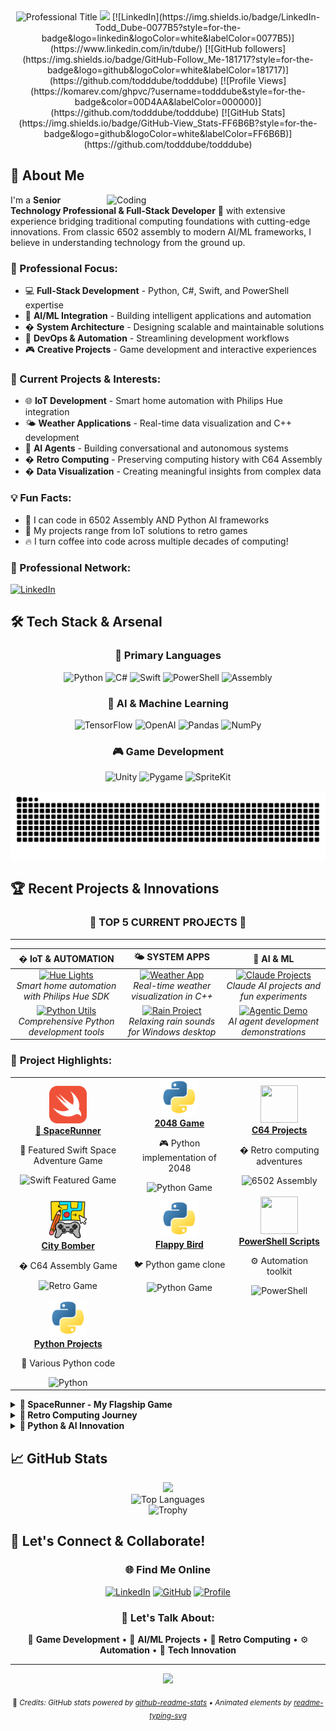 <div align="center">

  <img src="https://readme-typing-svg.demolab.com?font=Fira+Code&size=20&pause=2000&color=30A3DC&center=true&vCenter=true&width=500&lines=Senior+Technology+Professional;Full-Stack+Developer;AI%2FML+Enthusiast;Retro+Computing+Fan" alt="Professional Title" />

<img src="https://capsule-render.vercel.app/api?type=waving&color=0:00D4AA,20:30A3DC,40:FF6B6B,60:FFD93D,80:9B59B6,100:00D4AA&height=120&section=header&animation=twinkling&fontColor=FFFFFF" />
[![LinkedIn](https://img.shields.io/badge/LinkedIn-Todd_Dube-0077B5?style=for-the-badge&logo=linkedin&logoColor=white&labelColor=0077B5)](https://www.linkedin.com/in/tdube/)
[![GitHub followers](https://img.shields.io/badge/GitHub-Follow_Me-181717?style=for-the-badge&logo=github&logoColor=white&labelColor=181717)](https://github.com/todddube/todddube)
[![Profile Views](https://komarev.com/ghpvc/?username=todddube&style=for-the-badge&color=00D4AA&labelColor=000000)](https://github.com/todddube/todddube)
[![GitHub Stats](https://img.shields.io/badge/GitHub-View_Stats-FF6B6B?style=for-the-badge&logo=github&logoColor=white&labelColor=FF6B6B)](https://github.com/todddube/todddube)
  
</div>

## 🚀 About Me

<img align="right" alt="Coding" width="350" src="https://cdn.dribbble.com/users/1162077/screenshots/3848914/programmer.gif">

I'm a **Senior Technology Professional & Full-Stack Developer** 🌟 with extensive experience bridging traditional computing foundations with cutting-edge innovations. From classic 6502 assembly to modern AI/ML frameworks, I believe in understanding technology from the ground up.

### 🎯 Professional Focus:
- 💻 **Full-Stack Development** - Python, C#, Swift, and PowerShell expertise
- 🤖 **AI/ML Integration** - Building intelligent applications and automation
- �️ **System Architecture** - Designing scalable and maintainable solutions  
- 🔧 **DevOps & Automation** - Streamlining development workflows
- 🎮 **Creative Projects** - Game development and interactive experiences

### 💼 Current Projects & Interests:
- 🌐 **IoT Development** - Smart home automation with Philips Hue integration
- 🌤️ **Weather Applications** - Real-time data visualization and C++ development
- 🤖 **AI Agents** - Building conversational and autonomous systems
- � **Retro Computing** - Preserving computing history with C64 Assembly
- � **Data Visualization** - Creating meaningful insights from complex data

### 💡 Fun Facts:
- 🎯 I can code in 6502 Assembly AND Python AI frameworks
- 🚀 My projects range from IoT solutions to retro games
- 🔥 I turn coffee into code across multiple decades of computing!

### 🤝 Professional Network:
[![LinkedIn](https://img.shields.io/badge/LinkedIn-Todd_Dube-0077B5?style=for-the-badge&logo=linkedin&logoColor=white)](https://www.linkedin.com/in/tdube/)

## 🛠️ Tech Stack & Arsenal

<div align="center">

### 🎯 Primary Languages
![Python](https://img.shields.io/badge/Python-3776AB?style=for-the-badge&logo=python&logoColor=white&labelColor=3776AB)
![C#](https://img.shields.io/badge/C%23-239120?style=for-the-badge&logo=c-sharp&logoColor=white&labelColor=239120)
![Swift](https://img.shields.io/badge/Swift-FA7343?style=for-the-badge&logo=swift&logoColor=white&labelColor=FA7343)
![PowerShell](https://img.shields.io/badge/PowerShell-5391FE?style=for-the-badge&logo=powershell&logoColor=white&labelColor=5391FE)
![Assembly](https://img.shields.io/badge/Assembly-6502-FF6B6B?style=for-the-badge&logo=mega&logoColor=white)

### 🤖 AI & Machine Learning
![TensorFlow](https://img.shields.io/badge/TensorFlow-FF6F00?style=for-the-badge&logo=tensorflow&logoColor=white)
![OpenAI](https://img.shields.io/badge/OpenAI-412991?style=for-the-badge&logo=openai&logoColor=white)
![Pandas](https://img.shields.io/badge/Pandas-150458?style=for-the-badge&logo=pandas&logoColor=white)
![NumPy](https://img.shields.io/badge/NumPy-013243?style=for-the-badge&logo=numpy&logoColor=white)

### 🎮 Game Development
![Unity](https://img.shields.io/badge/Unity-000000?style=for-the-badge&logo=unity&logoColor=white)
![Pygame](https://img.shields.io/badge/Pygame-00599C?style=for-the-badge&logo=python&logoColor=white)
![SpriteKit](https://img.shields.io/badge/SpriteKit-FA7343?style=for-the-badge&logo=swift&logoColor=white)

</div>

<div align="center">
  <picture>
    <source media="(prefers-color-scheme: dark)" srcset="https://raw.githubusercontent.com/todddube/todddube/output/github-contribution-grid-snake-dark.svg" />
    <source media="(prefers-color-scheme: light)" srcset="https://raw.githubusercontent.com/todddube/todddube/output/github-contribution-grid-snake.svg" />
    <img alt="github contribution snake animation" src="https://raw.githubusercontent.com/todddube/todddube/output/github-contribution-grid-snake.svg" />
  </picture>
</div>

## 🏆 Recent Projects & Innovations

<div align="center">

### 🌟 **TOP 5 CURRENT PROJECTS** 🌟

</div>

---

<div align="center">

| � **IoT & AUTOMATION** | 🌤️ **SYSTEM APPS** | 🤖 **AI & ML** |
|:---:|:---:|:---:|
| [![Hue Lights](https://img.shields.io/badge/�_HueLights-IoT_SDK-FF6B6B?style=for-the-badge&logo=python&logoColor=white)](https://github.com/todddube/huelights) <br/> *Smart home automation with Philips Hue SDK* | [![Weather App](https://img.shields.io/badge/🌤️_Wthrr-C++_Weather_App-00599C?style=for-the-badge&logo=cplusplus&logoColor=white)](https://github.com/todddube/wthrr) <br/> *Real-time weather visualization in C++* | [![Claude Projects](https://img.shields.io/badge/🧠_Claude-AI_Experiments-412991?style=for-the-badge&logo=python&logoColor=white)](https://github.com/todddube/claude) <br/> *Claude AI projects and fun experiments* |
| [![Python Utils](https://img.shields.io/badge/🐍_Python-Dev_Toolkit-3776AB?style=for-the-badge&logo=python&logoColor=white)](https://github.com/todddube/python) <br/> *Comprehensive Python development tools* | [![Rain Project](https://img.shields.io/badge/🌧️_RainProject-Desktop_ASMR-00D4AA?style=for-the-badge&logo=cplusplus&logoColor=white)](https://github.com/todddube/RainProject) <br/> *Relaxing rain sounds for Windows desktop* | [![Agentic Demo](https://img.shields.io/badge/🤖_Agentic-AI_Agent_Demo-FF9800?style=for-the-badge&logo=python&logoColor=white)](https://github.com/todddube/agentic_demo) <br/> *AI agent development demonstrations* |

</div>

### 🚀 **Project Highlights:**

  <table>
    <tr>
      <td align="center">
        <a href="https://github.com/todddube/spacerunner">
          <img src="https://raw.githubusercontent.com/github/explore/80688e429a7d4ef2fca1e82350fe8e3517d3494d/topics/swift/swift.png" width="60" height="60"/><br />
          <b>🌟 SpaceRunner</b>
        </a>
        <p>🚀 Featured Swift Space Adventure Game</p>
        <img src="https://img.shields.io/badge/Swift-Featured-orange?style=flat-square" alt="Swift Featured Game"/>
      </td>
      <td align="center">
        <a href="https://github.com/todddube/2048-In-Python">
          <img src="https://raw.githubusercontent.com/github/explore/80688e429a7d4ef2fca1e82350fe8e3517d3494d/topics/python/python.png" width="60" height="60"/><br />
          <b>2048 Game</b>
        </a>
        <p>🎮 Python implementation of 2048</p>
        <img src="https://img.shields.io/badge/Python-Game-blue?style=flat-square" alt="Python Game"/>
      </td>
      <td align="center">
        <a href="https://github.com/todddube/C64-Projects">
          <img src="https://upload.wikimedia.org/wikipedia/commons/thumb/4/48/C64_startup_animiert.gif/100px-C64_startup_animiert.gif" width="60" height="60"/><br />
          <b>C64 Projects</b>
        </a>
        <p>� Retro computing adventures</p>
        <img src="https://img.shields.io/badge/Assembly-6502-yellow?style=flat-square" alt="6502 Assembly"/>
      </td>
    </tr>
    <tr>
      <td align="center">
        <a href="https://github.com/todddube/City-Bomber-C64-Asm">
          <img src="https://raw.githubusercontent.com/github/explore/85cceaeeaf993ca35664dc37ea24f9237fbbfc14/topics/game-development/game-development.png" width="60" height="60"/><br />
          <b>City Bomber</b>
        </a>
        <p>� C64 Assembly Game</p>
        <img src="https://img.shields.io/badge/Game-Retro-red?style=flat-square" alt="Retro Game"/>
      </td>
      <td align="center">
        <a href="https://github.com/todddube/Flappy-bird-python">
          <img src="https://raw.githubusercontent.com/github/explore/80688e429a7d4ef2fca1e82350fe8e3517d3494d/topics/python/python.png" width="60" height="60"/><br />
          <b>Flappy Bird</b>
        </a>
        <p>🐦 Python game clone</p>
        <img src="https://img.shields.io/badge/Python-Game-success?style=flat-square" alt="Python Game"/>
      </td>
      <td align="center">
        <a href="https://github.com/todddube/powershell">
          <img src="https://raw.githubusercontent.com/PowerShell/PowerShell/master/assets/ps_black_64.svg" width="60" height="60"/><br />
          <b>PowerShell Scripts</b>
        </a>
        <p>⚙️ Automation toolkit</p>
        <img src="https://img.shields.io/badge/PowerShell-Automation-blue?style=flat-square" alt="PowerShell"/>
      </td>
    </tr>
    <tr>
      <td align="center">
        <a href="https://github.com/todddube/python">
          <img src="https://raw.githubusercontent.com/github/explore/80688e429a7d4ef2fca1e82350fe8e3517d3494d/topics/python/python.png" width="60" height="60"/><br />
          <b>Python Projects</b>
        </a>
        <p>🐍 Various Python code</p>
        <img src="https://img.shields.io/badge/Python-Code-informational?style=flat-square" alt="Python"/>
      </td>
      <td colspan="2"></td>
    </tr>
  </table>

<details>
<summary><b>🌟 SpaceRunner - My Flagship Game</b></summary>

> **The Ultimate Swift Space Adventure!** 🚀
> - Built with **SwiftUI & SpriteKit** for native macOS performance
> - Features dynamic gameplay, stunning visuals, and immersive sound
> - Showcases advanced game development techniques
> - **Current Status:** Active development with regular updates
</details>

<details>
<summary><b>💾 Retro Computing Journey</b></summary>

> **From Assembly to AI - A Developer's Timeline** 🕹️
> - **C64 Projects**: Pure 6502 Assembly programming nostalgia
> - **City Bomber**: Action-packed retro arcade experience
> - **Bridge to Modern**: Applying low-level insights to high-level projects
</details>

<details>
<summary><b>🤖 Python & AI Innovation</b></summary>

> **Where Classic Algorithms Meet Modern AI** 🧠
> - **2048 Game**: Intelligent game mechanics with Python
> - **AI/ML Projects**: Exploring GenAI and machine learning frontiers
> - **Cross-Platform**: From desktop games to AI experiments
</details>


## 📈 GitHub Stats

<div align="center">
  <picture>
    <source srcset="https://github-readme-stats.vercel.app/api?username=todddube&show_icons=true&theme=radical&border_color=30A3DC&bg_color=0D1117" media="(prefers-color-scheme: dark)"/>
    <source srcset="https://github-readme-stats.vercel.app/api?username=todddube&show_icons=true&theme=buefy" media="(prefers-color-scheme: light), (prefers-color-scheme:no-preference)"/>
    <img src="https://github-readme-stats.vercel.app/api?username=todddube&show_icons=true" />
  </picture>

  <br/>
  
  <img src="https://github-readme-stats.vercel.app/api/top-langs/?username=todddube&layout=compact&theme=radical&border_color=30A3DC&bg_color=0D1117" alt="Top Languages" />
  
  <br/>
  
  <img src="https://github-profile-trophy.vercel.app/?username=todddube&theme=darkhub&no-frame=true&row=1&column=7" alt="Trophy" />
</div>

## 🤝 Let's Connect & Collaborate!

<div align="center">

### 🌐 **Find Me Online**
[![LinkedIn](https://img.shields.io/badge/LinkedIn-Professional_Network-0077B5?style=for-the-badge&logo=linkedin&logoColor=white)](https://www.linkedin.com/in/tdube/)
[![GitHub](https://img.shields.io/badge/GitHub-Follow_My_Journey-181717?style=for-the-badge&logo=github&logoColor=white)](https://github.com/todddube/todddube)
[![Profile](https://img.shields.io/badge/Portfolio-Visit_My_Profile-FF6B6B?style=for-the-badge&logo=web&logoColor=white)](#)

### 💬 **Let's Talk About:**
🚀 **Game Development** • 🤖 **AI/ML Projects** • 💾 **Retro Computing** • ⚙️ **Automation** • 🎯 **Tech Innovation**

---

<img src="https://capsule-render.vercel.app/api?type=waving&color=gradient&height=100&section=footer" />

</div>

<p align="center">
  <sub>🙏 <i>Credits: GitHub stats powered by <a href="https://github.com/anuraghazra/github-readme-stats">github-readme-stats</a> • Animated elements by <a href="https://github.com/DenverCoder1/readme-typing-svg">readme-typing-svg</a></i></sub>
</p>
